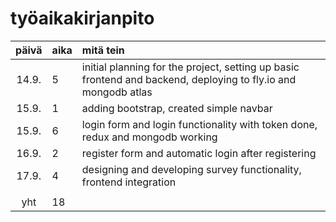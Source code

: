 # työaikakirjanpito

| päivä | aika | mitä tein |
| :----:|:-----| :-----|
| 14.9. | 5    | initial planning for the project, setting up basic frontend and backend, deploying to fly.io and mongodb atlas |
| 15.9. | 1    | adding bootstrap, created simple navbar |
| 15.9. | 6    | login form and login functionality with token done, redux and mongodb working |
| 16.9. | 2    | register form and automatic login after registering |
| 17.9. | 4    | designing and developing survey functionality, frontend integration |
|       |      | |
| yht   | 18   | |